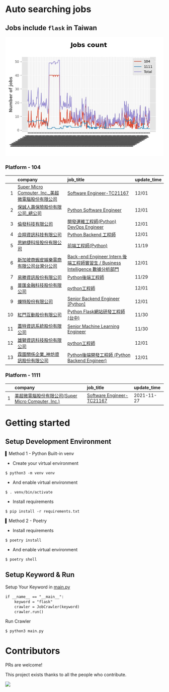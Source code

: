 # Auto searching jobs

## Jobs include `flask` in Taiwan 

 ![image](./doc/plot_img.jpg)


### Platform - 104


|    | company                                                                                                  | job_title                                                                                                                    | update_time   |
|---:|:---------------------------------------------------------------------------------------------------------|:-----------------------------------------------------------------------------------------------------------------------------|:--------------|
|  1 | [Super Micro Computer, Inc._美超微電腦股份有限公司](https://www.104.com.tw/company/5uisvbc?jobsource=jolist_b_date) | [Software Engineer-TC21167](https://www.104.com.tw/job/7duor?jobsource=jolist_b_date)                                        | 12/01         |
|  2 | [保誠人壽保險股份有限公司_總公司](https://www.104.com.tw/company/1jjquiw?jobsource=jolist_b_date)                       | [Python Software Engineer](https://www.104.com.tw/job/7ceaz?jobsource=jolist_b_date)                                         | 12/01         |
|  3 | [倫發科技有限公司](https://www.104.com.tw/company/1a2x6biyl9?jobsource=jolist_b_date)                            | [開發運維工程師(Python) DevOps Engineer](https://www.104.com.tw/job/70v91?jobsource=jolist_b_date)                                  | 12/01         |
|  4 | [合翔資訊科技有限公司](https://www.104.com.tw/company/1a2x6blmxr?jobsource=jolist_b_date)                          | [Python Backend 工程師](https://www.104.com.tw/job/7fif4?jobsource=jolist_b_date)                                               | 12/01         |
|  5 | [思納捷科技股份有限公司](https://www.104.com.tw/company/1a2x6bk977?jobsource=jolist_c_relevance)                    | [前端工程師(Python)](https://www.104.com.tw/job/7g8nn?jobsource=jolist_c_relevance)                                               | 11/19         |
|  6 | [新加坡商蝦皮娛樂電商有限公司台灣分公司](https://www.104.com.tw/company/1a2x6blcz2?jobsource=jolist_b_date)                 | [Back-end Engineer Intern 後端工程師實習生 / Business Intelligence 數據分析部門](https://www.104.com.tw/job/7ecrl?jobsource=jolist_b_date) | 12/01         |
|  7 | [易勝資訊股份有限公司](https://www.104.com.tw/company/1a2x6bj8og?jobsource=jolist_c_relevance)                     | [Python後端工程師](https://www.104.com.tw/job/76vbt?jobsource=jolist_c_relevance)                                                 | 11/29         |
|  8 | [普匯金融科技股份有限公司](https://www.104.com.tw/company/1a2x6bkhzg?jobsource=jolist_b_date)                        | [python工程師](https://www.104.com.tw/job/7ark5?jobsource=jolist_b_date)                                                        | 12/01         |
|  9 | [爍特股份有限公司](https://www.104.com.tw/company/1a2x6blq2r?jobsource=jolist_b_date)                            | [Senior Backend Engineer [Python]](https://www.104.com.tw/job/7d9op?jobsource=jolist_b_date)                                 | 12/01         |
| 10 | [紅門互動股份有限公司](https://www.104.com.tw/company/oh4m67k?jobsource=jolist_c_relevance)                        | [Python Flask網站研發工程師(台中)](https://www.104.com.tw/job/6kf9h?jobsource=jolist_c_relevance)                                     | 11/30         |
| 11 | [蓋特資訊系統股份有限公司](https://www.104.com.tw/company/1a2x6biptb?jobsource=jolist_c_relevance)                   | [Senior Machine Learning Engineer](https://www.104.com.tw/job/6e6r8?jobsource=jolist_c_relevance)                            | 11/30         |
| 12 | [雄獅資訊科技股份有限公司](https://www.104.com.tw/company/13kq7dpk?jobsource=jolist_b_date)                          | [python工程師](https://www.104.com.tw/job/71rxc?jobsource=jolist_b_date)                                                        | 12/01         |
| 13 | [霖園關係企業_神坊資訊股份有限公司](https://www.104.com.tw/company/wdapdfc?jobsource=jolist_b_date)                      | [Python後端開發工程師 (Python Backend Engineer)](https://www.104.com.tw/job/7f5jf?jobsource=jolist_b_date)                          | 12/01         |

### Platform - 1111


|    | company                                                                          | job_title                                                          | update_time   |
|---:|:---------------------------------------------------------------------------------|:-------------------------------------------------------------------|:--------------|
|  1 | [美超微電腦股份有限公司(Super Micro Computer, Inc.)](https://www.1111.com.tw/corp/9530088/) | [Software Engineer-TC21167](https://www.1111.com.tw/job/98544764/) | 2021-11-27    |



# Getting started
## Setup Development Environment
▍Method 1 - Python Built-in venv

- Create your virtual environment
```
$ python3 -m venv venv
```
- And enable virtual environment
```
$ . venv/bin/activate
```
- Install requirements
```
$ pip install -r requirements.txt 
```

▍Method 2 - Poetry
- Install requirements
```
$ poetry install
```
- And enable virtual environment
```
$ poetry shell
```

## Setup Keyword & Run

Setup Your Keyword in [main.py](./main.py#L88)
```
if __name__ == "__main__":
    keyword = "flask"
    crawler = JobCrawler(keyword)
    crawler.run()
```

Run Crawler
```
$ python3 main.py
```

# Contributors
PRs are welcome!

This project exists thanks to all the people who contribute.

<a href="https://github.com/hsuanchi/auto-search-flask-job/graphs/contributors">
  <img src="https://contrib.rocks/image?repo=hsuanchi/auto-search-flask-job"/>
</a>
